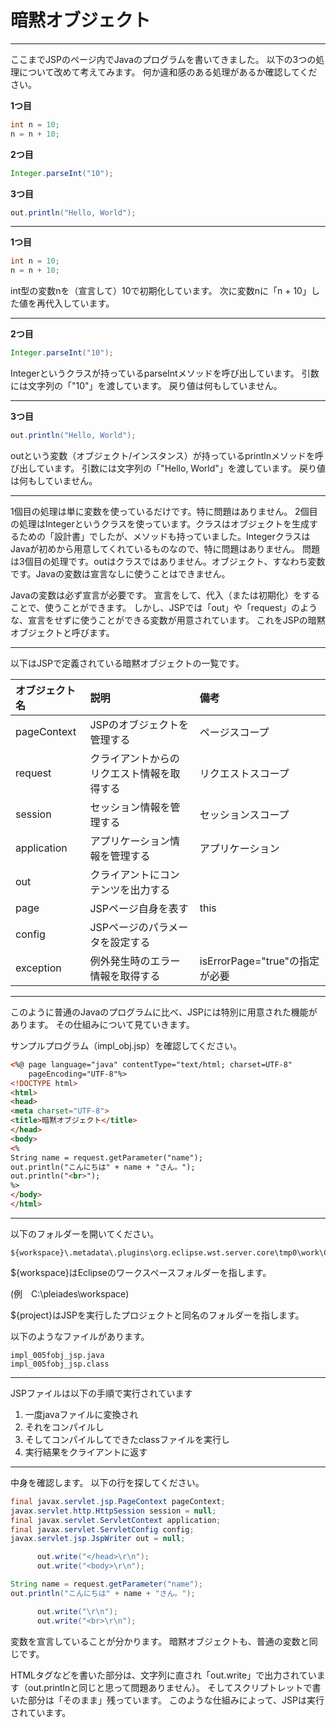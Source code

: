 # 暗黙オブジェクト

---

ここまでJSPのページ内でJavaのプログラムを書いてきました。
以下の3つの処理について改めて考えてみます。
何か違和感のある処理があるか確認してください。

**1つ目**

```java
int n = 10;
n = n + 10;
```

**2つ目**

```java
Integer.parseInt("10");
```

**3つ目**

```java
out.println("Hello, World");
```

---

**1つ目**

```java
int n = 10;
n = n + 10;
```

int型の変数nを（宣言して）10で初期化しています。
次に変数nに「n + 10」した値を再代入しています。

---

**2つ目**

```java
Integer.parseInt("10");
```

Integerというクラスが持っているparseIntメソッドを呼び出しています。
引数には文字列の「"10"」を渡しています。
戻り値は何もしていません。

---

**3つ目**

```java
out.println("Hello, World");
```

outという変数（オブジェクト/インスタンス）が持っているprintlnメソッドを呼び出しています。
引数には文字列の「"Hello, World"」を渡しています。
戻り値は何もしていません。

---

1個目の処理は単に変数を使っているだけです。特に問題はありません。
2個目の処理はIntegerというクラスを使っています。クラスはオブジェクトを生成するための「設計書」でしたが、メソッドも持っていました。IntegerクラスはJavaが初めから用意してくれているものなので、特に問題はありません。
問題は3個目の処理です。outはクラスではありません。オブジェクト、すなわち変数です。Javaの変数は宣言なしに使うことはできません。

Javaの変数は必ず宣言が必要です。
宣言をして、代入（または初期化）をすることで、使うことができます。
しかし、JSPでは「out」や「request」のような、宣言をせずに使うことができる変数が用意されています。
これをJSPの暗黙オブジェクトと呼びます。

---

以下はJSPで定義されている暗黙オブジェクトの一覧です。

|オブジェクト名|説明|備考|
|:--|:--|:--|
|pageContext|JSPのオブジェクトを管理する|ページスコープ|
|request|クライアントからのリクエスト情報を取得する|リクエストスコープ|
|session|セッション情報を管理する|セッションスコープ|
|application|アプリケーション情報を管理する|アプリケーション|
|out|クライアントにコンテンツを出力する||
|page|JSPページ自身を表す|this|
|config|JSPページのパラメータを設定する||
|exception|例外発生時のエラー情報を取得する|isErrorPage="true"の指定が必要|

---

このように普通のJavaのプログラムに比べ、JSPには特別に用意された機能があります。
その仕組みについて見ていきます。

サンプルプログラム（impl_obj.jsp）を確認してください。

```html
<%@ page language="java" contentType="text/html; charset=UTF-8"
    pageEncoding="UTF-8"%>
<!DOCTYPE html>
<html>
<head>
<meta charset="UTF-8">
<title>暗黙オブジェクト</title>
</head>
<body>
<%
String name = request.getParameter("name");
out.println("こんにちは" + name + "さん。");
out.println("<br>");
%>
</body>
</html>
```

---

以下のフォルダーを開いてください。

```text
${workspace}\.metadata\.plugins\org.eclipse.wst.server.core\tmp0\work\Catalina\localhost\${project}\org\apache\jsp
```

${workspace}はEclipseのワークスペースフォルダーを指します。

(例　C:\pleiades\workspace)

${project}はJSPを実行したプロジェクトと同名のフォルダーを指します。

以下のようなファイルがあります。

```text
impl_005fobj_jsp.java
impl_005fobj_jsp.class
```

---

JSPファイルは以下の手順で実行されています

1. 一度javaファイルに変換され
2. それをコンパイルし
3. そしてコンパイルしてできたclassファイルを実行し
4. 実行結果をクライアントに返す

---

中身を確認します。
以下の行を探してください。

```java
final javax.servlet.jsp.PageContext pageContext;
javax.servlet.http.HttpSession session = null;
final javax.servlet.ServletContext application;
final javax.servlet.ServletConfig config;
javax.servlet.jsp.JspWriter out = null;
```

```java
      out.write("</head>\r\n");
      out.write("<body>\r\n");

String name = request.getParameter("name");
out.println("こんにちは" + name + "さん。");

      out.write("\r\n");
      out.write("<br>\r\n");

```

変数を宣言していることが分かります。
暗黙オブジェクトも、普通の変数と同じです。

HTMLタグなどを書いた部分は、文字列に直され「out.write」で出力されています（out.printlnと同じと思って問題ありません）。
そしてスクリプトレットで書いた部分は「そのまま」残っています。
このような仕組みによって、JSPは実行されています。
